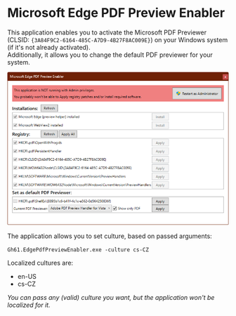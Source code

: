 # Microsoft Edge PDF Preview Enabler

This application enables you to activate the Microsoft PDF Previewer (CLSID: `{3A84F9C2-6164-485C-A7D9-4B27F8AC009E}`) on your Windows system (if it's not already activated).<br/>
Additionally, it allows you to change the default PDF previewer for your system.

![Screen1](/doc/img1.png)

The application allows you to set culture, based on passed arguments:
```
Gh61.EdgePdfPreviewEnabler.exe -culture cs-CZ
```

Localized cultures are:
- en-US
- cs-CZ

*You can pass any (valid) culture you want, but the application won't be localized for it.*
